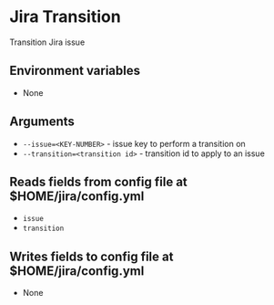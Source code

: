# Jira Transition
Transition Jira issue

## Environment variables
- None

## Arguments
- `--issue=<KEY-NUMBER>` - issue key to perform a transition on
- `--transition=<transition id>` - transition id to apply to an issue

## Reads fields from config file at $HOME/jira/config.yml
- `issue`
- `transition`

## Writes fields to config file at $HOME/jira/config.yml
- None